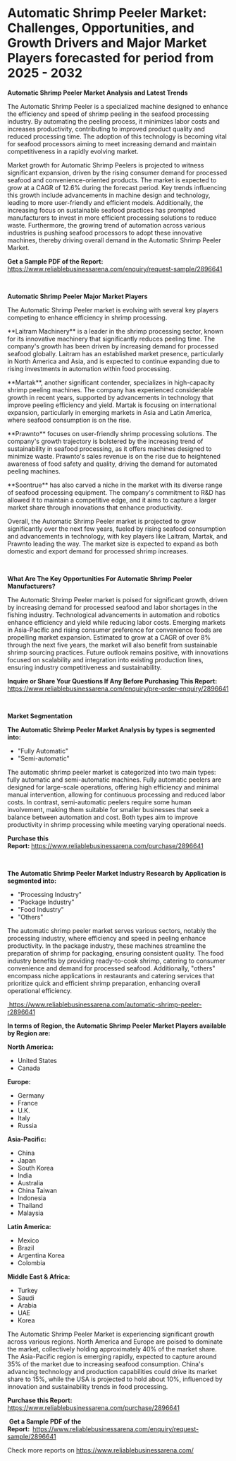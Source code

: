 <p><h1>Automatic Shrimp Peeler Market: Challenges, Opportunities, and Growth Drivers and Major Market Players forecasted for period from 2025 - 2032</h1></p><p><strong>Automatic Shrimp Peeler Market Analysis and Latest Trends</strong></p>
<p><p>The Automatic Shrimp Peeler is a specialized machine designed to enhance the efficiency and speed of shrimp peeling in the seafood processing industry. By automating the peeling process, it minimizes labor costs and increases productivity, contributing to improved product quality and reduced processing time. The adoption of this technology is becoming vital for seafood processors aiming to meet increasing demand and maintain competitiveness in a rapidly evolving market.</p><p>Market growth for Automatic Shrimp Peelers is projected to witness significant expansion, driven by the rising consumer demand for processed seafood and convenience-oriented products. The market is expected to grow at a CAGR of 12.6% during the forecast period. Key trends influencing this growth include advancements in machine design and technology, leading to more user-friendly and efficient models. Additionally, the increasing focus on sustainable seafood practices has prompted manufacturers to invest in more efficient processing solutions to reduce waste. Furthermore, the growing trend of automation across various industries is pushing seafood processors to adopt these innovative machines, thereby driving overall demand in the Automatic Shrimp Peeler Market.</p></p>
<p><strong>Get a Sample PDF of the Report:&nbsp;</strong> <a href="https://www.reliablebusinessarena.com/enquiry/request-sample/2896641?utm_campaign=2177&utm_medium=2&utm_source=Github&utm_content=ia&utm_term=15032025&utm_id=automatic-shrimp-peeler">https://www.reliablebusinessarena.com/enquiry/request-sample/2896641</a></p>
<p>&nbsp;</p>
<p><strong>Automatic Shrimp Peeler Major Market Players</strong></p>
<p><p>The Automatic Shrimp Peeler market is evolving with several key players competing to enhance efficiency in shrimp processing. </p><p>**Laitram Machinery** is a leader in the shrimp processing sector, known for its innovative machinery that significantly reduces peeling time. The company's growth has been driven by increasing demand for processed seafood globally. Laitram has an established market presence, particularly in North America and Asia, and is expected to continue expanding due to rising investments in automation within food processing.</p><p>**Martak**, another significant contender, specializes in high-capacity shrimp peeling machines. The company has experienced considerable growth in recent years, supported by advancements in technology that improve peeling efficiency and yield. Martak is focusing on international expansion, particularly in emerging markets in Asia and Latin America, where seafood consumption is on the rise.</p><p>**Prawnto** focuses on user-friendly shrimp processing solutions. The company's growth trajectory is bolstered by the increasing trend of sustainability in seafood processing, as it offers machines designed to minimize waste. Prawnto's sales revenue is on the rise due to heightened awareness of food safety and quality, driving the demand for automated peeling machines.</p><p>**Soontrue** has also carved a niche in the market with its diverse range of seafood processing equipment. The company's commitment to R&D has allowed it to maintain a competitive edge, and it aims to capture a larger market share through innovations that enhance productivity.</p><p>Overall, the Automatic Shrimp Peeler market is projected to grow significantly over the next few years, fueled by rising seafood consumption and advancements in technology, with key players like Laitram, Martak, and Prawnto leading the way. The market size is expected to expand as both domestic and export demand for processed shrimp increases.</p></p>
<p>&nbsp;</p>
<p><strong>What Are The Key Opportunities For Automatic Shrimp Peeler Manufacturers?</strong></p>
<p><p>The Automatic Shrimp Peeler market is poised for significant growth, driven by increasing demand for processed seafood and labor shortages in the fishing industry. Technological advancements in automation and robotics enhance efficiency and yield while reducing labor costs. Emerging markets in Asia-Pacific and rising consumer preference for convenience foods are propelling market expansion. Estimated to grow at a CAGR of over 8% through the next five years, the market will also benefit from sustainable shrimp sourcing practices. Future outlook remains positive, with innovations focused on scalability and integration into existing production lines, ensuring industry competitiveness and sustainability.</p></p>
<p><strong>Inquire or Share Your Questions If Any Before Purchasing This Report:</strong> <a href="https://www.reliablebusinessarena.com/enquiry/pre-order-enquiry/2896641?utm_campaign=2177&utm_medium=2&utm_source=Github&utm_content=ia&utm_term=15032025&utm_id=automatic-shrimp-peeler">https://www.reliablebusinessarena.com/enquiry/pre-order-enquiry/2896641</a></p>
<p>&nbsp;</p>
<p><strong>Market Segmentation</strong></p>
<p><strong>The Automatic Shrimp Peeler Market Analysis by types is segmented into:</strong></p>
<p><ul><li>"Fully Automatic"</li><li>"Semi-automatic"</li></ul></p>
<p><p>The automatic shrimp peeler market is categorized into two main types: fully automatic and semi-automatic machines. Fully automatic peelers are designed for large-scale operations, offering high efficiency and minimal manual intervention, allowing for continuous processing and reduced labor costs. In contrast, semi-automatic peelers require some human involvement, making them suitable for smaller businesses that seek a balance between automation and cost. Both types aim to improve productivity in shrimp processing while meeting varying operational needs.</p></p>
<p><strong>Purchase this Report:&nbsp;</strong><a href="https://www.reliablebusinessarena.com/purchase/2896641?utm_campaign=2177&utm_medium=2&utm_source=Github&utm_content=ia&utm_term=15032025&utm_id=automatic-shrimp-peeler">https://www.reliablebusinessarena.com/purchase/2896641</a></p>
<p>&nbsp;</p>
<p><strong>The Automatic Shrimp Peeler Market Industry Research by Application is segmented into:</strong></p>
<p><ul><li>"Processing Industry"</li><li>"Package Industry"</li><li>"Food Industry"</li><li>"Others"</li></ul></p>
<p><p>The automatic shrimp peeler market serves various sectors, notably the processing industry, where efficiency and speed in peeling enhance productivity. In the package industry, these machines streamline the preparation of shrimp for packaging, ensuring consistent quality. The food industry benefits by providing ready-to-cook shrimp, catering to consumer convenience and demand for processed seafood. Additionally, "others" encompass niche applications in restaurants and catering services that prioritize quick and efficient shrimp preparation, enhancing overall operational efficiency.</p></p>
<p><a href="https://www.reliablebusinessarena.com/automatic-shrimp-peeler-r2896641?utm_campaign=2177&utm_medium=2&utm_source=Github&utm_content=ia&utm_term=15032025&utm_id=automatic-shrimp-peeler">&nbsp;https://www.reliablebusinessarena.com/automatic-shrimp-peeler-r2896641</a></p>
<p><strong>In terms of Region, the Automatic Shrimp Peeler Market Players available by Region are:</strong></p>
<p>
    <p> <strong> North America: </strong>
        <ul>
            <li>United States</li>
            <li>Canada</li>
        </ul>
        </p> 
    <p> <strong> Europe: </strong>
        <ul>
            <li>Germany</li>
            <li>France</li>
            <li>U.K.</li>
            <li>Italy</li>
            <li>Russia</li>
        </ul>
        </p> 
    <p> <strong> Asia-Pacific: </strong>
        <ul>
            <li>China</li>
            <li>Japan</li>
            <li>South Korea</li>
            <li>India</li>
            <li>Australia</li>
            <li>China Taiwan</li>
            <li>Indonesia</li>
            <li>Thailand</li>
            <li>Malaysia</li>
        </ul>
        </p> 
    <p> <strong> Latin America: </strong>
        <ul>
            <li>Mexico</li>
            <li>Brazil</li>
            <li>Argentina Korea</li>
            <li>Colombia</li>
        </ul>
        </p> 
    <p> <strong> Middle East & Africa: </strong>
        <ul>
            <li>Turkey</li>
            <li>Saudi</li>
            <li>Arabia</li>
            <li>UAE</li>
            <li>Korea</li>
        </ul>
    </p>
    </p>
<p><p>The Automatic Shrimp Peeler Market is experiencing significant growth across various regions. North America and Europe are poised to dominate the market, collectively holding approximately 40% of the market share. The Asia-Pacific region is emerging rapidly, expected to capture around 35% of the market due to increasing seafood consumption. China's advancing technology and production capabilities could drive its market share to 15%, while the USA is projected to hold about 10%, influenced by innovation and sustainability trends in food processing.</p></p>
<p><strong>Purchase this Report: </strong><a href="https://www.reliablebusinessarena.com/purchase/2896641?utm_campaign=2177&utm_medium=2&utm_source=Github&utm_content=ia&utm_term=15032025&utm_id=automatic-shrimp-peeler">https://www.reliablebusinessarena.com/purchase/2896641</a></p>
<p>&nbsp;<strong>Get a Sample PDF of the Report:&nbsp;&nbsp;</strong><a href="https://www.reliablebusinessarena.com/enquiry/request-sample/2896641?utm_campaign=2177&utm_medium=2&utm_source=Github&utm_content=ia&utm_term=15032025&utm_id=automatic-shrimp-peeler">https://www.reliablebusinessarena.com/enquiry/request-sample/2896641</a></p>
<p><strong></strong></p>
<p>Check more reports on <a href="https://www.reliablebusinessarena.com/?utm_campaign=2177&utm_medium=2&utm_source=Github&utm_content=ia&utm_term=15032025&utm_id=automatic-shrimp-peeler">https://www.reliablebusinessarena.com/</a></p>